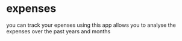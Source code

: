 # expenses

you can track your epenses using this app
allows you to analyse the expenses over the past years and months
